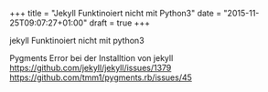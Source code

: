 +++
title = "Jekyll Funktinoiert nicht mit Python3"
date = "2015-11-25T09:07:27+01:00"
draft = true
+++

jekyll Funktinoiert nicht mit python3

Pygments Error bei der Installtion von jekyll
https://github.com/jekyll/jekyll/issues/1379
https://github.com/tmm1/pygments.rb/issues/45
